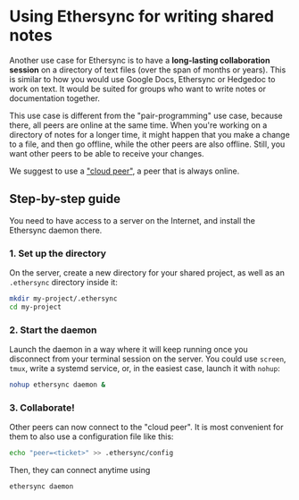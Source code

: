 <!--
SPDX-FileCopyrightText: 2024 blinry <mail@blinry.org>
SPDX-FileCopyrightText: 2024 zormit <nt4u@kpvn.de>

SPDX-License-Identifier: CC-BY-SA-4.0
-->

# Using Ethersync for writing shared notes

Another use case for Ethersync is to have a **long-lasting collaboration session** on a directory of text files (over the span of months or years). This is similar to how you would use Google Docs, Ethersync or Hedgedoc to work on text. It would be suited for groups who want to write notes or documentation together.

This use case is different from the "pair-programming" use case, because there, all peers are online at the same time. When you're working on a directory of notes for a longer time, it might happen that you make a change to a file, and then go offline, while the other peers are also offline. Still, you want other peers to be able to receive your changes.

We suggest to use a ["cloud peer"](connection-making.md#cloud-peer), a peer that is always online.

## Step-by-step guide

You need to have access to a server on the Internet, and install the Ethersync daemon there.

### 1. Set up the directory

On the server, create a new directory for your shared project, as well as an `.ethersync` directory inside it:

```bash
mkdir my-project/.ethersync
cd my-project
```

### 2. Start the daemon

Launch the daemon in a way where it will keep running once you disconnect from your terminal session on the server. You could use `screen`, `tmux`, write a systemd service, or, in the easiest case, launch it with `nohup`:

```bash
nohup ethersync daemon &
```

### 3. Collaborate!

Other peers can now connect to the "cloud peer". It is most convenient for them to also use a configuration file like this:

```bash
echo "peer=<ticket>" >> .ethersync/config
```

Then, they can connect anytime using

```bash
ethersync daemon
```
